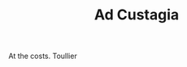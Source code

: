---
title: Ad Custagia
letter: A
permalink: "/definitions/bld-ad-custagia.html"
body: At the costs. Toullier
published_at: '2018-07-07'
source: Black's Law Dictionary 2nd Ed (1910)
layout: post
---